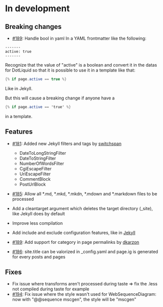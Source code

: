  
# In development

## Breaking changes
- [#189](https://github.com/Code52/pretzel/pull/189): Handle bool in yaml
In a YAML frontmatter like the following:
``` text
-------
active: true
-------
``` 
Recognize that the value of "active" is a boolean and convert it in the datas for DotLiquid so that it is possible to use it in a template like that:
```cs
{% if page.active == true %}
```
Like in Jekyll.
 
But this will cause a breaking change if anyone have a
```cs
{% if page.active == 'true' %}
```
in a template.
 
## Features
- [#181](https://github.com/Code52/pretzel/pull/181): Added new Jekyll filters and tags by [switchspan](https://github.com/switchspan)
    - DateToLongStringFilter
    - DateToStringFilter
    - NumberOfWordsFilter
    - CgiEscapeFilter
    - UriEscapeFilter
    - CommentBlock
    - PostUrlBlock
 
- [#185](https://github.com/Code52/pretzel/pull/185): Allow all *.md, *.mkd, *.mkdn, *.mdown and *.markdown files to be processed
 
- Add a cleantarget argument which deletes the target directory (_site), like Jekyll does by default
- Improve less compilation
- Add include and exclude configuration features, like in [Jekyll](http://jekyllrb.com/docs/configuration/#global-configuration)
- [#189](https://github.com/Code52/pretzel/pull/189): Add support for category in page permalinks by [dkarzon](https://github.com/dkarzon)
- [#186](https://github.com/Code52/pretzel/pull/186): site.title can be valorized in _config.yaml and page.ig is generated for every posts and pages

## Fixes
- Fix issue where transforms aren't processed during taste => fix the .less not compiled during taste for example
- [#194](https://github.com/Code52/pretzel/pull/194): Fix issue where the style wasn't used for WebSequenceDiagram: now with "@@sequence mscgen", the style will be "mscgen"